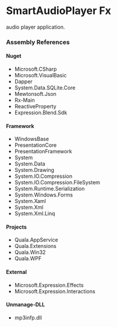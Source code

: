 ﻿
# SmartAudioPlayer Fx

audio player application.


### Assembly References

#### Nuget
- Microsoft.CSharp
- Microsoft.VisualBasic
- Dapper
- System.Data.SQLite.Core
- Mewtonsoft.Json
- Rx-Main
- ReactiveProperty
- Expression.Blend.Sdk

#### Framework
- WindowsBase
- PresentationCore
- PresentationFramework
- System
- System.Data
- System.Drawing
- System.IO.Compression
- System.IO.Compression.FileSystem
- System.Runtime.Serialization
- System.Windows.Forms
- System.Xaml
- System.Xml
- System.Xml.Linq

#### Projects
- Quala.AppService
- Quala.Extensions
- Quala.Win32
- Quala.WPF

#### External
- Microsoft.Expression.Effects
- Microsoft.Expression.Interactions

#### Unmanage-DLL
- mp3infp.dll
